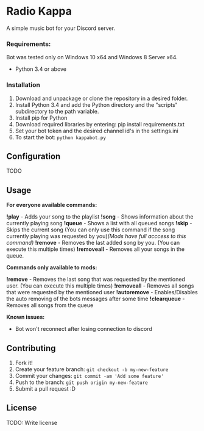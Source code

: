 # Radio Kappa

A simple music bot for your Discord server.


### Requirements:

Bot was tested only on Windows 10 x64 and Windows 8 Server x64.

- Python 3.4 or above

### Installation

1. Download and unpackage or clone the repository in a desired folder.
2. Install Python 3.4 and add the Python directory and the "scripts" subdirectory to the path variable.
3. Install pip for Python
4. Download required libraries by entering: pip install requirements.txt
5. Set your bot token and the desired channel id's in the settings.ini
6. To start the bot: `python kappabot.py`


## Configuration

TODO

## Usage

__**For everyone available commands:**__

**!play** <youtube link or song name>     -    Adds your song to the playlist
**!song**                                 -    Shows information about the currently playing song
**!queue**                                -    Shows a list with all queued songs
**!skip**                                 -    Skips the current song (You can only use this command if the song currently playing was requested by you)*(Mods have full acccess to this command)*
**!remove**                               -    Removes the last added song by you. (You can execute this multiple times)
**!removeall**                            -    Removes all your songs in the queue.

__**Commands only available to mods:**__

**!remove** <user mention>                -    Removes the last song that was requested by the mentioned user. (You can execute this multiple times)
**!removeall** <user mention>             -    Removes all songs that were requested by the mentioned user
**!autoremove** <true or false>           -    Enables/Disables the auto removing of the bots messages after some time
**!clearqueue**                           -    Removes all songs from the queue


__**Known issues:**__
- Bot won't reconnect after losing connection to discord



## Contributing

1. Fork it!
2. Create your feature branch: `git checkout -b my-new-feature`
3. Commit your changes: `git commit -am 'Add some feature'`
4. Push to the branch: `git push origin my-new-feature`
5. Submit a pull request :D


## License

TODO: Write license